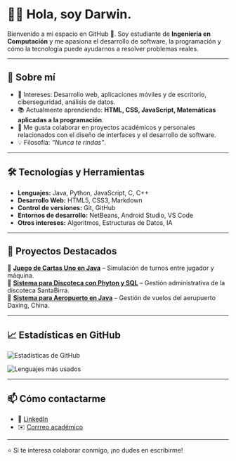 # 👨‍💻 Hola, soy Darwin.

Bienvenido a mi espacio en GitHub 🚀.
Soy estudiante de **Ingeniería en Computación** y me apasiona el desarrollo de software, la programación y cómo la tecnología puede ayudarnos a resolver problemas reales.

---

## 🌟 Sobre mí

- 🎯 Intereses: Desarrollo web, aplicaciones móviles y de escritorio, ciberseguridad, análisis de datos.
- 📚 Actualmente aprendiendo: **HTML, CSS, JavaScript, Matemáticas aplicadas a la programación**.
- 🤝 Me gusta colaborar en proyectos académicos y personales relacionados con el diseño de interfaces y el desarrollo de software.
- 💡 Filosofía: *“Nunca te rindas”*.

---

## 🛠️ Tecnologías y Herramientas

- **Lenguajes:** Java, Python, JavaScript, C, C++
- **Desarrollo Web:** HTML5, CSS3, Markdown
- **Control de versiones:** Git, GitHub
- **Entornos de desarrollo:** NetBeans, Android Studio, VS Code
- **Otros intereses:** Algoritmos, Estructuras de Datos, IA

---

## 📂 Proyectos Destacados

🔹 **[Juego de Cartas Uno en Java](https://github.com/Darwin4050E/Proyecto1P.git)** – Simulación de turnos entre jugador y máquina.  
🔹 **[Sistema para Discoteca con Phyton y SQL](https://github.com/Darwin4050E/SantaBirraDB.git)** – Gestión administrativa de la discoteca SantaBirra.  
🔹 **[Sistema para Aeropuerto en Java](https://github.com/Darwin4050E/Sistema-Aeropuerto.git)** – Gestión de vuelos del aerupuerto Daxing, China.

---

## 📈 Estadísticas en GitHub

![Estadísticas de GitHub](https://github-readme-stats.vercel.app/api?username=Darwin4050E&show_icons=true&theme=radical)

![Lenguajes más usados](https://github-readme-stats.vercel.app/api/top-langs/?username=Darwin4050E&layout=compact&theme=radical)

---

## 📫 Cómo contactarme

- 💼 [LinkedIn](www.linkedin.com/in/darwin-diaz-gonzález)
- ✉️ [Corrreo académico](dldiaz@espol.edu.ec)

---

⭐️ Si te interesa colaborar conmigo, ¡no dudes en escribirme!
